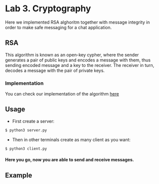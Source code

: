 # Lab 3. Cryptography
Here we implemented RSA alghoritm together with message integrity in order to make safe messaging for a chat application.

## RSA
This algorithm is known as an open-key cypher, where the sender generates a pair of public keys and encodes a message with them, thus sending encoded message and a key to the receiver. The receiver in turn, decodes a message with the pair of private keys.

### Implementation
You can check our implementation of the algorithm [here](../main/rsa.py)


## Usage
- First create a server:
```bash
$ python3 server.py
```

- Then in other terminals create as many client as you want:
```bash
$ python3 client.py
```
#### Here you go, now you are able to send and receive messages. 

## Example
